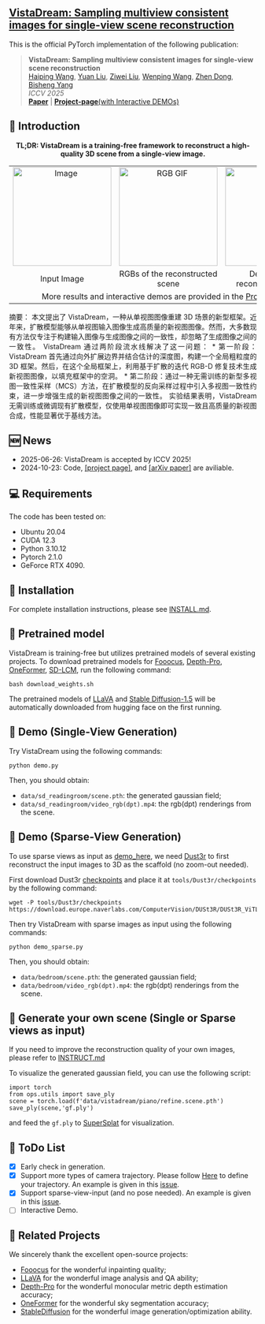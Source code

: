 <h2> 
<a href="https://vistadream-project-page.github.io/" target="_blank">VistaDream: Sampling multiview consistent images for single-view scene reconstruction</a>
</h2>

This is the official PyTorch implementation of the following publication:

> **VistaDream: Sampling multiview consistent images for single-view scene reconstruction**<br/>
> [Haiping Wang](https://hpwang-whu.github.io/), [Yuan Liu](https://liuyuan-pal.github.io/), [Ziwei Liu](https://liuziwei7.github.io/), [Wenping Wang](https://www.cs.hku.hk/people/academic-staff/wenping), [Zhen Dong](https://dongzhenwhu.github.io/index.html), [Bisheng Yang](https://3s.whu.edu.cn/info/1025/1415.htm)<br/>
> *ICCV 2025*<br/>
> [**Paper**](https://arxiv.org/abs/2410.16892) | [**Project-page**(with Interactive DEMOs)](https://vistadream-project-page.github.io/) 


## 🔭 Introduction
<p align="center">
<strong>TL;DR: VistaDream is a training-free framework to reconstruct a high-quality 3D scene from a single-view image.</strong>
</p>

<table style="width:100%;">
  <tr>
    <td style="text-align:center; vertical-align:middle;">
      <img src="data/assert/victorian.rgb.png" alt="Image" style="height:200px;">
    </td>
    <td style="text-align:center; vertical-align:middle;">
      <img src="data/assert/victorian.rgb.gif" alt="RGB GIF" style="height:200px;">
    </td>
    <td style="text-align:center; vertical-align:middle;">
      <img src="data/assert/victorian.dpt.gif" alt="Depth GIF" style="height:200px;">
    </td>
  </tr>
  <tr>
    <td style="text-align:center;">Input Image</td>
    <td style="text-align:center;">RGBs of the reconstructed scene</td>
    <td style="text-align:center;">Depths of the reconstructed scene</td>
  </tr>
  <tr>
    <td colspan="3" style="text-align:center;">
      More results and interactive demos are provided in the 
      <a href="https://vistadream-project-page.github.io/" target="_blank">Project Page</a>.
    </td>
  </tr>
</table>

<p align="justify">
  摘要： 本文提出了 VistaDream，一种从单视图图像重建 3D 场景的新型框架。近年来，扩散模型能够从单视图输入图像生成高质量的新视图图像。然而，大多数现有方法仅专注于构建输入图像与生成图像之间的一致性，却忽略了生成图像之间的一致性。
VistaDream 通过两阶段流水线解决了这一问题：
  * 第一阶段：VistaDream 首先通过向外扩展边界并结合估计的深度图，构建一个全局粗粒度的 3D 框架。然后，在这个全局框架上，利用基于扩散的迭代 RGB-D 修复技术生成新视图图像，以填充框架中的空洞。
  * 第二阶段：通过一种无需训练的新型多视图一致性采样（MCS）方法，在扩散模型的反向采样过程中引入多视图一致性约束，进一步增强生成的新视图图像之间的一致性。
实验结果表明，VistaDream 无需训练或微调现有扩散模型，仅使用单视图图像即可实现一致且高质量的新视图合成，性能显著优于基线方法。

</p>

## 🆕 News
- 2025-06-26: VistaDream is accepted by ICCV 2025!
- 2024-10-23: Code, [[project page]](https://vistadream-project-page.github.io/), and [[arXiv paper]](https://arxiv.org/abs/2410.16892) are aviliable.

## 💻 Requirements
The code has been tested on:
- Ubuntu 20.04
- CUDA 12.3
- Python 3.10.12
- Pytorch 2.1.0
- GeForce RTX 4090.

## 🔧 Installation
For complete installation instructions, please see [INSTALL.md](INSTALL.md).

## 🚅 Pretrained model
VistaDream is training-free but utilizes pretrained models of several existing projects.
To download pretrained models for [Fooocus](https://github.com/lllyasviel/Fooocus), [Depth-Pro](https://github.com/apple/ml-depth-pro), 
[OneFormer](https://github.com/SHI-Labs/OneFormer), [SD-LCM](https://github.com/luosiallen/latent-consistency-model), run the following command:
```
bash download_weights.sh
```
The pretrained models of [LLaVA](https://github.com/haotian-liu/LLaVA) and [Stable Diffusion-1.5](https://github.com/CompVis/stable-diffusion) will be automatically downloaded from hugging face on the first running.

## 🔦 Demo (Single-View Generation)
Try VistaDream using the following commands:
```
python demo.py
```
Then, you should obtain:
- ```data/sd_readingroom/scene.pth```: the generated gaussian field;
- ```data/sd_readingroom/video_rgb(dpt).mp4```: the rgb(dpt) renderings from the scene.

## 🔦 Demo (Sparse-View Generation)
To use sparse views as input as [demo_here](https://github.com/WHU-USI3DV/VistaDream/issues/14), we need [Dust3r](https://github.com/naver/dust3r) to first reconstruct the input images to 3D as the scaffold (no zoom-out needed).

First download Dust3r [checkpoints](https://download.europe.naverlabs.com/ComputerVision/DUSt3R/DUSt3R_ViTLarge_BaseDecoder_512_dpt.pth) and place it at ```tools/Dust3r/checkpoints``` by the following command:
```
wget -P tools/Dust3r/checkpoints https://download.europe.naverlabs.com/ComputerVision/DUSt3R/DUSt3R_ViTLarge_BaseDecoder_512_dpt.pth
```
Then try VistaDream with sparse images as input using the following commands:
```
python demo_sparse.py
```
Then, you should obtain:
- ```data/bedroom/scene.pth```: the generated gaussian field;
- ```data/bedroom/video_rgb(dpt).mp4```: the rgb(dpt) renderings from the scene.

## 🔦 Generate your own scene (Single or Sparse views as input)
If you need to improve the reconstruction quality of your own images, please refer to [INSTRUCT.md](pipe/cfgs/INSTRUCT.md)

To visualize the generated gaussian field, you can use the following script:
```
import torch
from ops.utils import save_ply
scene = torch.load(f'data/vistadream/piano/refine.scene.pth')
save_ply(scene,'gf.ply')
```
and feed the ```gf.ply``` to [SuperSplat](https://playcanvas.com/supersplat/editor) for visualization.

## 🔦 ToDo List
- [x] Early check in generation.
- [x] Support more types of camera trajectory. Please follow [Here](ops/trajs/TRAJECTORY.MD) to define your trajectory. An example is given in this [issue](https://github.com/WHU-USI3DV/VistaDream/issues/11).
- [x] Support sparse-view-input (and no pose needed). An example is given in this [issue](https://github.com/WHU-USI3DV/VistaDream/issues/14).
- [ ] Interactive Demo.

## 🔗 Related Projects
We sincerely thank the excellent open-source projects:
- [Fooocus](https://github.com/lllyasviel/Fooocus) for the wonderful inpainting quality;
- [LLaVA](https://github.com/haotian-liu/LLaVA) for the wonderful image analysis and QA ability;
- [Depth-Pro](https://github.com/apple/ml-depth-pro) for the wonderful monocular metric depth estimation accuracy;
- [OneFormer](https://github.com/SHI-Labs/OneFormer) for the wonderful sky segmentation accuracy;
- [StableDiffusion](https://github.com/CompVis/stable-diffusion) for the wonderful image generation/optimization ability.
